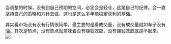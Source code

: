 当调整的时候，没有到自己预期的空间，必定会是轻仓，这是自己的纪律。会一直坚持自己的策略和方针去做，这也是这么多年能稳定获利的基础。 ​​​​

其实看市场没有没有行情很简单，最主要的是看成交量，没有成交量就如车子没有油。其次是热点，没有热点就意味着没有赚钱效应，没有赚钱效应就跑不起来。
![](https://wx1.sinaimg.cn/large/48874cecgy1gdvjitlqdxg21a50l6q3y.gif)
